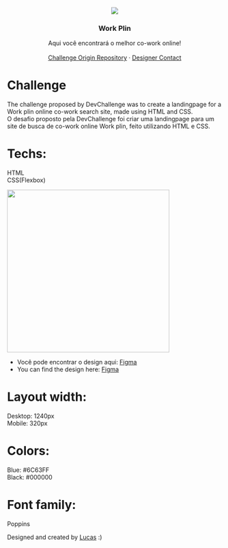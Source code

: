 <br />
<p align="center">
  <img src="https://i.imgur.com/5NkBvq1.png" style="max-width: 200;">
  <h3 align="center">Work Plin</h3>

  <p align="center">
    Aqui você encontrará o melhor co-work online!
       <br />
    <br />
    <a href="https://github.com/lubomfim/work-plin">Challenge Origin Repository</a>
    ·
    <a href="https://www.linkedin.com/in/lubomfim">Designer Contact</a>
  </p>
</p>

# Challenge
The challenge proposed by DevChallenge was to create a landingpage for a Work plin online co-work search site, made using HTML and CSS.<br>
O desafio proposto pela DevChallenge foi criar uma landingpage para um site de busca de co-work online Work plin, feito utilizando HTML e CSS.

# Techs:
HTML<br>
CSS(Flexbox)

<img src="https://github.com/lubomfim/work-plin/raw/master/design/desktop.png" width="380">

- Você pode encontrar o design aqui: <a href="https://www.figma.com/file/m95CWMbgT372P5ytrlSluF/Work-Plin?node-id=0%3A1">Figma</a>
- You can find the design here: <a href="https://www.figma.com/file/m95CWMbgT372P5ytrlSluF/Work-Plin?node-id=0%3A1">Figma</a>

# Layout width:
Desktop: 1240px<br>
Mobile: 320px

# Colors:
Blue: #6C63FF<br>
Black: #000000

# Font family:
Poppins

Designed and created by <a href="https://github.com/lubomfim">Lucas</a> :)
